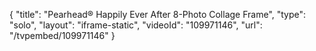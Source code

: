 {
    "title": "Pearhead&reg; Happily Ever After 8-Photo Collage Frame",
    "type": "solo",
    "layout": "iframe-static",
    "videoId": "109971146",
    "url": "\/tvpembed\/109971146"
}